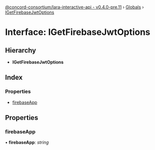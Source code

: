 [@concord-consortium/lara-interactive-api - v0.4.0-pre.11](../README.md) › [Globals](../globals.md) › [IGetFirebaseJwtOptions](igetfirebasejwtoptions.md)

# Interface: IGetFirebaseJwtOptions

## Hierarchy

* **IGetFirebaseJwtOptions**

## Index

### Properties

* [firebaseApp](igetfirebasejwtoptions.md#firebaseapp)

## Properties

###  firebaseApp

• **firebaseApp**: *string*
